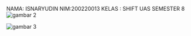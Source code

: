 NAMA: ISNARYUDIN
NIM:200220013
KELAS : SHIFT
UAS SEMESTER 8
![gambar 2](https://github.com/isnaryudin11/UAS-semeter8/assets/91607571/c4e6f9a3-40cd-47cc-b8b6-d2c928a00d5e)

![gambar 3](https://github.com/isnaryudin11/UAS-semeter8/assets/91607571/f938314f-b30e-4286-84fe-fca0cd548551)


